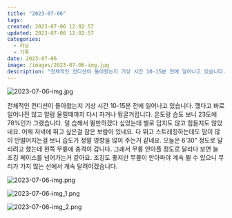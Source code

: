 ```yaml
---
title: "2023-07-06"
tags:
created: 2023-07-06 12:02:57
updated: 2023-07-06 12:02:57
categories:
  - 러닝
  - 기록
date: 2023-07-06
image: /images/2023-07-06-img.jpg
description: "전체적인 컨디션이 돌아왔는지 기상 시간 10-15분 전에 일어나고 있습니다. 깼다고 바로 일어나진 않고 알람 울릴때까지 다시 자거나 뒹굴거립니다. 온도랑 습도 보니 23도에 78%인가 그랬습니다. 덜 습해서 뛸만하겠다 싶었는데 별로 덥지도 않고 힘들지도 않았네요. 어제 저녁에 뛰고 싶은"
---
```


![2023-07-06-img.jpg](/images/2023-07-06-img.jpg)
 
 

전체적인 컨디션이 돌아왔는지 기상 시간 10-15분 전에 일어나고 있습니다. 깼다고 바로 일어나진 않고 알람 울릴때까지 다시 자거나 뒹굴거립니다.
온도랑 습도 보니 23도에 78%인가 그랬습니다. 덜 습해서 뛸만하겠다 싶었는데 별로 덥지도 않고 힘들지도 않았네요. 어제 저녁에 뛰고 싶은걸 참은 보람이 있네요. 다 뛰고 스트레칭하는데도 땀이 많이 안떨어지는걸 보니 습도가 정말 영향을 많이 주는거 같네요.
오늘은 6‘30” 정도로 달리려고 했는데 왼쪽 무릎에 충격이 갑니다. 그래서 무릎 안아플 정도로 달리다 보면 늘 조깅 페이스를 넘어가는거 같아요. 
조깅도 좋지만 무릎이 안아파야 계속 뛸 수 있으니 무리가 가지 않는 선에서 계속 달려야겠습니다.

 
 ![2023-07-06-img.png](/images/2023-07-06-img.png)
 
 

 
 ![2023-07-06-img_1.png](/images/2023-07-06-img_1.png)
 
 

 
 ![2023-07-06-img_2.png](/images/2023-07-06-img_2.png)
